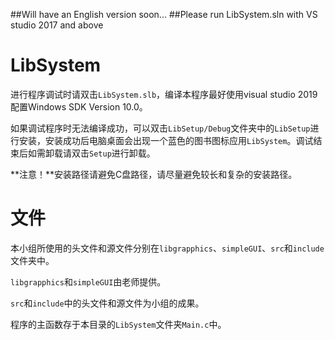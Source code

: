 ##Will have an English version soon...
##Please run LibSystem.sln with VS studio 2017 and above

# LibSystem
 进行程序调试时请双击`LibSystem.slb`，编译本程序最好使用visual studio 2019配置Windows SDK Version 10.0。

如果调试程序时无法编译成功，可以双击`LibSetup/Debug`文件夹中的`LibSetup`进行安装，安装成功后电脑桌面会出现一个蓝色的图书图标应用`LibSystem`。调试结束后如需卸载请双击`Setup`进行卸载。

**注意！**安装路径请避免C盘路径，请尽量避免较长和复杂的安装路径。

# 文件

本小组所使用的头文件和源文件分别在`libgrapphics`、`simpleGUI`、`src`和`include`文件夹中。

`libgrapphics`和`simpleGUI`由老师提供。

`src`和`include`中的头文件和源文件为小组的成果。

程序的主函数存于本目录的`LibSystem`文件夹`Main.c`中。

